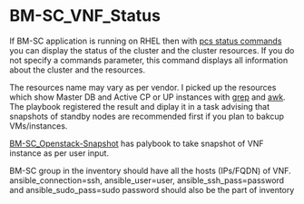 # BM-SC_VNF_Status

If BM-SC application is running on RHEL then with [pcs status commands](https://access.redhat.com/documentation/en-us/red_hat_enterprise_linux/7/html/high_availability_add-on_reference/s1-pcsstatus-haar) you can display the status of the cluster and the cluster resources. If you do not specify a commands parameter, this command displays all information about the cluster and the resources.

The resources name may vary as per vendor. I picked up the resources which show Master DB and Active CP or UP instances with [grep](https://man7.org/linux/man-pages/man1/grep.1.html) and [awk](https://www.grymoire.com/Unix/Awk.html). The playbook registered the result and diplay it in a task advising that snapshots of standby nodes are recommended first if you plan to bakcup VMs/instances. 

[BM-SC_Openstack-Snapshot](https://github.com/qaswarh/BM-SC_Openstack-Snapshot) has palybook to take snapshot of VNF instance as per user input.

BM-SC group in the inventory should have all the hosts (IPs/FQDN) of VNF. ansible_connection=ssh, ansible_user=user, ansible_ssh_pass=password and ansible_sudo_pass=sudo password should also be the part of inventory

